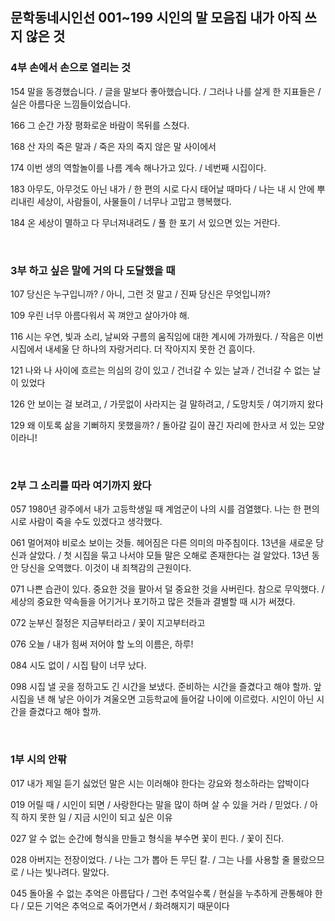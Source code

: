 ## 문학동네시인선 001~199 시인의 말 모음집 내가 아직 쓰지 않은 것


### 4부 손에서 손으로 열리는 것

154  말을 동경했습니다. / 글을 말보다 좋아했습니다. / 그러나 나를 살게 한 지표들은 / 실은 아름다운 느낌들이었습니다.

166  그 순간 가장 평화로운 바람이 목뒤를 스쳤다.

168  산 자의 죽은 말과 / 죽은 자의 죽지 않은 말 사이에서

174  이번 생의 역할놀이를 나름 계속 해나가고 있다. / 네번째 시집이다.

183  아무도, 아무것도 아닌 내가 / 한 편의 시로 다시 태어날 때마다 / 나는 내 시 안에 뿌리내린 세상이, 사람들이, 사물들이 / 너무나 고맙고 행복했다.

184  온 세상이 멸하고 다 무너져내려도 / 풀 한 포기 서 있으면 있는 거란다.

<br>


### 3부 하고 싶은 말에 거의 다 도달했을 때

107  당신은 누구입니까? / 아니, 그런 것 말고 / 진짜 당신은 무엇입니까?

109  우린 너무 아름다워서 꼭 껴안고 살아가야 해.

116  시는 우연, 빛과 소리, 날씨와 구름의 움직임에 대한 계시에 가까웠다. / 작음은 이번 시집에서 내세울 단 하나의 자랑거리다. 더 작아지지 못한 건 흠이다.

121  나와 나 사이에 흐르는 의심의 강이 있고 / 건너갈 수 있는 날과 / 건너갈 수 없는 날이 있었다

126  안 보이는 걸 보려고, / 가뭇없이 사라지는 걸 말하려고, / 도망치듯 / 여기까지 왔다

129  왜 이토록 삶을 기뻐하지 못했을까? / 돌아갈 길이 끊긴 자리에 한사코 서 있는 모양이라니!

<br>


### 2부 그 소리를 따라 여기까지 왔다

057  1980년 광주에서 내가 고등학생일 때 계엄군이 나의 시를 검열했다. 나는 한 편의 시로 사람이 죽을 수도 있겠다고 생각했다.

061  멀어져야 비로소 보이는 것들. 헤어짐은 다른 의미의 마주침이다. 13년을 새로운 당신과 살았다. / 첫 시집을 묶고 나서야 모들 말은 오해로 존재한다는 걸 알았다. 13년 동안 당신을 오역했다. 이것이 내 죄책감의 근원이다.

071  나쁜 습관이 있다. 중요한 것을 팔아서 덜 중요한 것을 사버린다. 참으로 무익했다. / 세상의 중요한 약속들을 어기거나 포기하고 많은 것들과 결별할 때 시가 써졌다.

072  눈부신 절정은 지금부터라고 / 꽃이 지고부터라고

076  오늘 / 내가 힘써 저어야 할 노의 이름은, 하루!

084  시도 없이 / 시집 탐이 너무 났다.

098  시집 낼 곳을 정하고도 긴 시간을 보냈다. 준비하는 시간을 즐겼다고 해야 할까. 앞 시집을 낸 해 낳은 아이가 겨울오면 고등학교에 들어갈 나이에 이르렀다. 시인이 아닌 시간을 즐겼다고 해야 할까.

<br>


### 1부 시의 안팎

017  내가 제일 듣기 싫었던 말은 시는 이러해야 한다는 강요와 청소하라는 압박이다

019  어릴 때 / 시인이 되면 / 사랑한다는 말을 많이 하며 살 수 있을 거라 / 믿었다. / 아직 하지 못한 일 / 지금 시인이 되고 싶은 이유

027  알 수 없는 순간에 형식을 만들고 형식을 부수면 꽃이 핀다. / 꽃이 진다.

028  아버지는 전장이었다. / 나는 그가 뽑아 든 무딘 칼. / 그는 나를 사용할 줄 몰랐으므로 / 나는 빛나려다. 말았다.

045  돌아올 수 없는 추억은 아름답다 / 그런 추억일수록 / 현실을 누추하게 관통해야 한다 / 모든 기억은 추억으로 죽어가면서 / 화려해지기 때문이다


